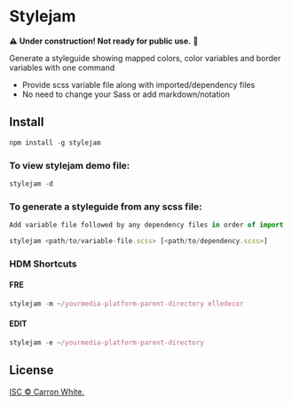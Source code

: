 # Stylejam
:warning:  **Under construction! Not ready for public use.**  :construction:

 Generate a styleguide showing mapped colors, color variables and border variables with one command
 - Provide scss variable file along with imported/dependency files
 - No need to change your Sass or add markdown/notation

## Install

```javascript
npm install -g stylejam
```

### To view stylejam demo file:

```javascript
stylejam -d
```

### To generate a styleguide from any scss file: 

```javascript
Add variable file followed by any dependency files in order of import 

stylejam <path/to/variable-file.scss> [<path/to/dependency.scss>]
```

### HDM Shortcuts

#### FRE

```javascript
stylejam -m ~/yourmedia-platform-parent-directory elledecor
```

#### EDIT
```javascript
stylejam -e ~/yourmedia-platform-parent-directory
```

## License

[ISC © Carron White.](../LICENSE)
